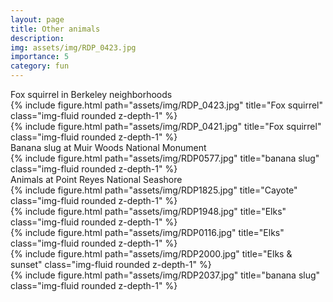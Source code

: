 ```yaml
---
layout: page
title: Other animals
description: 
img: assets/img/RDP_0423.jpg
importance: 5
category: fun
---
```

<div class="caption">
    Fox squirrel in Berkeley neighborhoods
</div>

<div class="row align-items-center">
    <div class="col-sm-8 mt-3 mt-md-0">
        {% include figure.html path="assets/img/RDP_0423.jpg" title="Fox squirrel" class="img-fluid rounded z-depth-1" %}
    </div>
    <div class="col-sm mt-3 mt-md-0">
        {% include figure.html path="assets/img/RDP_0421.jpg" title="Fox squirrel" class="img-fluid rounded z-depth-1" %}
    </div>
</div>

<div class="caption">
    Banana slug at Muir Woods National Monument

<div class="container">
  <div class="row align-items-center">
    <div class="col-sm-4">
    </div>
    <div class="col-sm-6">
      {% include figure.html path="assets/img/RDP0577.jpg" title="banana slug" class="img-fluid rounded z-depth-1" %}
    </div>
    <div class="col-sm-4">
    </div>
  </div>

<div class="caption">
    Animals at Point Reyes National Seashore
</div>

<div class="row align-items-center">
    <div class="col-sm mt-3 mt-md-0">
        {% include figure.html path="assets/img/RDP1825.jpg" title="Cayote" class="img-fluid rounded z-depth-1" %}
    </div>
</div>

<div class="row align-items-center">
    <div class="col-sm mt-3 mt-md-0">
        {% include figure.html path="assets/img/RDP1948.jpg" title="Elks" class="img-fluid rounded z-depth-1" %}
    </div>
</div>

<div class="container">
  <div class="row align-items-center">
    <div class="col-sm-4">
    </div>
    <div class="col-sm-6">
      {% include figure.html path="assets/img/RDP0116.jpg" title="Elks" class="img-fluid rounded z-depth-1" %}
    </div>
    <div class="col-sm-4">
    </div>
  </div>

<div class="row align-items-center">
    <div class="col-sm mt-3 mt-md-0">
        {% include figure.html path="assets/img/RDP2000.jpg" title="Elks & sunset" class="img-fluid rounded z-depth-1" %}
    </div>
</div>

<div class="container">
  <div class="row align-items-center">
    <div class="col-sm-4">
    </div>
    <div class="col-sm-6">
      {% include figure.html path="assets/img/RDP2037.jpg" title="banana slug" class="img-fluid rounded z-depth-1" %}
    </div>
    <div class="col-sm-4">
    </div>
  </div>
